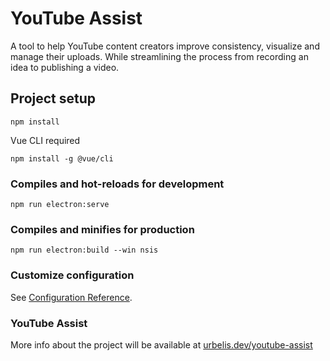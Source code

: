 # YouTube Assist

A tool to help YouTube content creators improve consistency, visualize and manage their uploads. While streamlining the process from recording an idea to publishing a video.

## Project setup

```
npm install
```
Vue CLI required
```
npm install -g @vue/cli
```

### Compiles and hot-reloads for development

```
npm run electron:serve
```

### Compiles and minifies for production

```
npm run electron:build --win nsis
```

### Customize configuration

See [Configuration Reference](https://cli.vuejs.org/config/).

### YouTube Assist
More info about the project will be available at [urbelis.dev/youtube-assist](https://urbelis.dev/youtube-assist/)